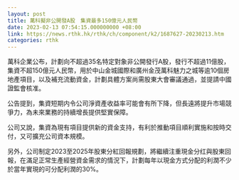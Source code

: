 ```yaml
---
layout: post
title: 萬科擬非公開發A股　集資最多150億元人民幣
date: 2023-02-13 07:54:15.000000000 +08:00
link: https://news.rthk.hk/rthk/ch/component/k2/1687627-20230213.htm
categories: rthk
---
```


萬科企業公布，計劃向不超過35名特定對象非公開發行A股，發行不超過11億股，集資不超150億元人民幣，用於中山金城國際和廣州金茂萬科魅力之城等逾10個房地產項目，以及補充流動資金，計劃具體方案尚需股東大會審議通過，並提請中國證監會核准。

公告提到，集資短期内令公司淨資產收益率可能會有所下降，但長遠將提升市場競爭力，為未來業務的持續增長提供堅實保障。

公司又說，集資為現有項目提供新的資金支持，有利於推動項目順利實施和按時交付，又可擴充公司資本規模。

另外，公司制定2023至2025年股東分紅回報規劃，將繼續注重現金分红與股東回報，在滿足正常生產經營資金需求的情況下，計劃每年以現金方式分配的利潤不少於當年實現的可分配利潤的30%。
